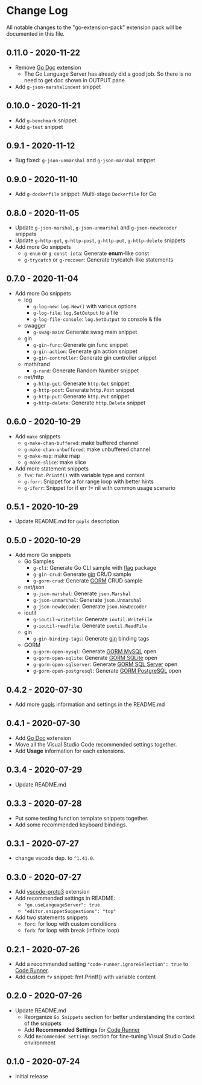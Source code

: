 # Change Log

All notable changes to the "go-extension-pack" extension pack will be documented in this file.

## 0.11.0 - 2020-11-22

* Remove [Go Doc](https://marketplace.visualstudio.com/items?itemName=msyrus.go-doc) extension
  * The Go Language Server has already did a good job. So there is no need to get doc shown in OUTPUT pane.
* Add `g-json-marshalindent` snippet

## 0.10.0 - 2020-11-21

* Add `g-benchmark` snippet
* Add `g-test` snippet

## 0.9.1 - 2020-11-12

* Bug fixed: `g-json-unmarshal` and `g-json-marshal` snippet

## 0.9.0 - 2020-11-10

* Add `g-dockerfile` snippet: Multi-stage `Dockerfile` for Go

## 0.8.0 - 2020-11-05

* Update `g-json-marshal`, `g-json-unmarshal` and `g-json-newdecoder` snippets
* Update `g-http-get`, `g-http-post`, `g-http-put`, `g-http-delete` snippets
* Add more Go snippets
  * `g-enum` or `g-const-iota`: Generate **enum**-like const
  * `g-trycatch` or `g-recover`: Generate try/catch-like statements

## 0.7.0 - 2020-11-04

* Add more Go snippets
  * log
    * `g-log-new`: `log.New()` with various options
    * `g-log-file`: `log.SetOutput` to a file
    * `g-log-file-console`: `log.SetOutput` to console & file
  * swagger
    * `g-swag-main`: Generate swag main snippet
  * gin
    * `g-gin-func`: Generate gin func snippet
    * `g-gin-action`: Generate gin action snippet
    * `g-gin-controller`: Generate gin controller snippet
  * math/rand
    * `g-rand`: Generate Random Number snippet
  * net/http
    * `g-http-get`: Generate `http.Get` snippet
    * `g-http-post`: Generate `http.Post` snippet
    * `g-http-put`: Generate `http.Put` snippet
    * `g-http-delete`: Generate `http.Delete` snippet

## 0.6.0 - 2020-10-29

* Add `make` snippets
  * `g-make-chan-buffered`: make buffered channel
  * `g-make-chan-unbuffered`: make unbuffered channel
  * `g-make-map`: make map
  * `g-make-slice`: make slice
* Add more statement snippets
  * `fvv`: `fmt.Printf()` with variable type and content
  * `g-forr`: Snippet for a for range loop with better hints
  * `g-iferr`: Snippet for if err != nil with common usage scenario

## 0.5.1 - 2020-10-29

* Update README.md for `gopls` description

## 0.5.0 - 2020-10-29

* Add more Go snippets
  * Go Samples
    * `g-cli`: Generate Go CLI sample with [flag](https://golang.org/pkg/flag/) package
    * `g-gin-crud`: Generate [gin](https://github.com/gin-gonic/gin) CRUD sample
    * `g-gorm-crud`: Generate [GORM](https://gorm.io/) CRUD sample
  * net/json
    * `g-json-marshal`: Generate `json.Marshal`
    * `g-json-unmarshal`: Generate `json.Unmarshal`
    * `g-json-newdecoder`: Generate `json.NewDecoder`
  * ioutil
    * `g-ioutil-writefile`: Generate `ioutil.WriteFile`
    * `g-ioutil-readfile`: Generate `ioutil.ReadFile`
  * gin
    * `g-gin-binding-tags`: Generate [gin](https://github.com/gin-gonic/gin) binding tags
  * GORM
    * `g-gorm-open-mysql`: Generate [GORM MySQL](https://gorm.io/docs/connecting_to_the_database.html#MySQL) open
    * `g-gorm-open-sqlite`: Generate [GORM SQLite](https://gorm.io/docs/connecting_to_the_database.html#SQLite) open
    * `g-gorm-open-sqlserver`: Generate [GORM SQL Server](https://gorm.io/docs/connecting_to_the_database.html#SQL-Server) open
    * `g-gorm-open-postgresql`: Generate [GORM PostgreSQL](https://gorm.io/docs/connecting_to_the_database.html#PostgreSQL) open

## 0.4.2 - 2020-07-30

* Add more [gopls](https://github.com/golang/vscode-go/blob/master/docs/gopls.md) information and settings in the README.md

## 0.4.1 - 2020-07-30

* Add [Go Doc](https://marketplace.visualstudio.com/items?itemName=msyrus.go-doc) extension
* Move all the Visual Studio Code recommended settings together.
* Add **Usage** information for each extensions.

## 0.3.4 - 2020-07-29

* Update README.md

## 0.3.3 - 2020-07-28

* Put some testing function template snippets together.
* Add some recommended keyboard bindings.

## 0.3.1 - 2020-07-27

* change vscode dep. to `^1.41.0`.

## 0.3.0 - 2020-07-27

* Add [vscode-proto3](https://marketplace.visualstudio.com/items?itemName=zxh404.vscode-proto3) extension
* Add recommended settings in README:
  * `"go.useLanguageServer": true`
  * `"editor.snippetSuggestions": "top"`
* Add two statements snippets
  * `forc`: for loop with custom conditions
  * `forb`: for loop with break (infinite loop)

## 0.2.1 - 2020-07-26

* Add a recommended setting  `"code-runner.ignoreSelection": true` to [Code Runner](https://marketplace.visualstudio.com/items?itemName=formulahendry.code-runner).
* Add custom `fv` snippet: fmt.Printf() with variable content

## 0.2.0 - 2020-07-26

* Update README.md
  * Reorganize `Go Snippets` section for better understanding the context of the snippets
  * Add **Recommended Settings** for [Code Runner](https://marketplace.visualstudio.com/items?itemName=formulahendry.code-runner)
  * Add `Recommended Settings` section for fine-tuning Visual Studio Code environment

## 0.1.0 - 2020-07-24

* Initial release
